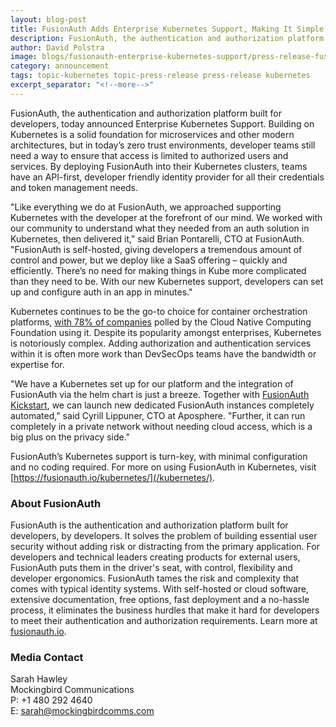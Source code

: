 ```yaml
---
layout: blog-post
title: FusionAuth Adds Enterprise Kubernetes Support, Making It Simple to Add Authentication & Authorization Support to Kube Clusters
description: FusionAuth, the authentication and authorization platform built for developers, today announced Enterprise Kubernetes Support. By deploying FusionAuth into their Kubernetes clusters, teams have an API-first, developer friendly identity provider for all their credentials and token management needs.
author: David Polstra
image: blogs/fusionauth-enterprise-kubernetes-support/press-release-fusionauth-adds-enterprise-kubernetes-support.png
category: announcement
tags: topic-kubernetes topic-press-release press-release kubernetes
excerpt_separator: "<!--more-->"
---
```


FusionAuth, the authentication and authorization platform built for developers, today announced Enterprise Kubernetes Support. Building on Kubernetes is a solid foundation for microservices and other modern architectures, but in today’s zero trust environments, developer teams still need a way to ensure that access is limited to authorized users and services. By deploying FusionAuth into their Kubernetes clusters, teams have an API-first, developer friendly identity provider for all their credentials and token management needs.

<!--more-->

"Like everything we do at FusionAuth, we approached supporting Kubernetes with the developer at the forefront of our mind. We worked with our community to understand what they needed from an auth solution in Kubernetes, then delivered it," said Brian Pontarelli, CTO at FusionAuth. "FusionAuth is self-hosted, giving developers a tremendous amount of control and power, but we deploy like a SaaS offering – quickly and efficiently. There’s no need for making things in Kube more complicated than they need to be. With our new Kubernetes support, developers can set up and configure auth in an app in minutes."
 
Kubernetes continues to be the go-to choice for container orchestration platforms, [with 78% of companies](https://enterprisersproject.com/article/2020/6/kubernetes-statistics-2020) polled by the Cloud Native Computing Foundation using it. Despite its popularity amongst enterprises, Kubernetes is notoriously complex. Adding authorization and authentication services within it is often more work than DevSecOps teams have the bandwidth or expertise for.

"We have a Kubernetes set up for our platform and the integration of FusionAuth via the helm chart is just a breeze. Together with [FusionAuth Kickstart](/docs/v1/tech/installation-guide/kickstart), we can launch new dedicated FusionAuth instances completely automated," said Cyrill Lippuner, CTO at Aposphere. "Further, it can run completely in a private network without needing cloud access, which is a big plus on the privacy side."

FusionAuth’s Kubernetes support is turn-key, with minimal configuration and no coding required. For more on using FusionAuth in Kubernetes, visit [https://fusionauth.io/kubernetes/](/kubernetes/).

### About FusionAuth

FusionAuth is the authentication and authorization platform built for developers, by developers. It solves the problem of building essential user security without adding risk or distracting from the primary application. For developers and technical leaders creating products for external users, FusionAuth puts them in the driver's seat, with control, flexibility and developer ergonomics. FusionAuth tames the risk and complexity that comes with typical identity systems. With self-hosted or cloud software, extensive documentation, free options, fast deployment and a no-hassle process, it eliminates the business hurdles that make it hard for developers to meet their authentication and authorization requirements.  Learn more at [fusionauth.io](/).

### Media Contact

Sarah Hawley  
Mockingbird Communications  
P: +1 480 292 4640  
E: sarah@mockingbirdcomms.com


